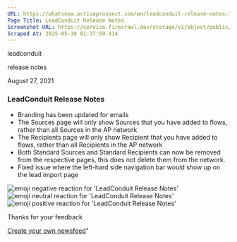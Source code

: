 ```yaml
---
URL: https://whatsnew.activeprospect.com/en/leadconduit-release-notes-13vvXhW1f8
Page Title: LeadConduit Release Notes
Screenshot URL: https://service.firecrawl.dev/storage/v1/object/public/media/screenshot-33a1f8f1-8a04-434f-a1d2-7cb462e350cc.png
Scraped At: 2025-05-30 01:37:59.414
---
```

leadconduit





release notes



August 27, 2021

### LeadConduit Release Notes

- Branding has been updated for emails
- The Sources page will only show Sources that you have added to flows, rather than all Sources in the AP network
- The Recipients page will only show Recipient that you have added to flows, rather than all Recipients in the AP network
- Both Standard Sources and Standard Recipients can now be removed from the respective pages, this does not delete them from the network.
- Fixed issue where the left-hard side navigation bar would show up on the lead import page

![emoji negative reaction for 'LeadConduit Release Notes'](https://app.getbeamer.com/images/emojiNeg.svg)![emoji neutral reaction for 'LeadConduit Release Notes'](https://app.getbeamer.com/images/emojiNeut.svg)![emoji positive reaction for 'LeadConduit Release Notes'](https://app.getbeamer.com/images/emojiPos.svg)

Thanks for your feedback

[Create your own newsfeed](https://www.getbeamer.com/?ref=watermark_MErKJCnu12412_public&company=ActiveProspect&watermarkRef=create&utm_term=MErKJCnu12412&utm_content=ActiveProspect&utm_source=standalone&utm_medium=footer&utm_campaign=create)"

